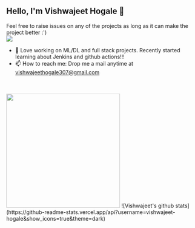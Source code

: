 ## Hello, I'm Vishwajeet Hogale 👋

<!-- ### Check out my portfolio (Not updated xD)<a href="https://vishwajeet-hogale.github.io/vishwajeethogale">click here</a> -->
Feel free to raise issues on any of the projects as long as it can make the project better :')
<br>
<img src="https://komarev.com/ghpvc/?username=your-github-vishwajeet-hogale&color=green" ></img>

- 🔭 Love working on ML/DL and full stack projects. Recently started learning about Jenkins and github actions!!!
- 📫 How to reach me: Drop me a mail anytime at vishwajeethogale307@gmail.com
<br><br>
<!-- <p><img src="https://github-readme-stats.vercel.app/api?username=vishwajeet-hogale"></img></p> -->
<!-- <p><img align="center" src="https://github-readme-streak-stats.herokuapp.com/?user=vishwajeet-hogale" alt="vishwajeet-hogale" /></p> -->
<br/>
<img src="https://media.giphy.com/media/zOvBKUUEERdNm/giphy.gif"  height="300" width="300" />
![Vishwajeet's github stats](https://github-readme-stats.vercel.app/api?username=vishwajeet-hogale&show_icons=true&theme=dark)
